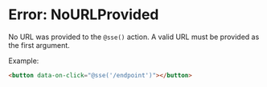 # Error: NoURLProvided

No URL was provided to the `@sse()` action. A valid URL must be provided as the first argument.

Example:

```html
<button data-on-click="@sse('/endpoint')"></button>
```